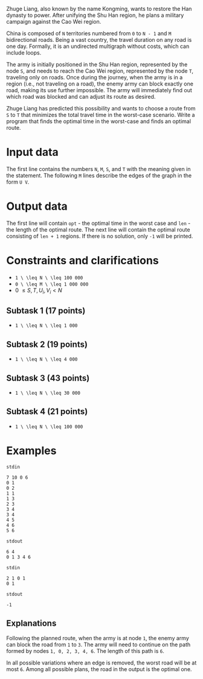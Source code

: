 Zhuge Liang, also known by the name Kongming, wants to restore the Han dynasty to power. After unifying the Shu Han region, he plans a military campaign against the Cao Wei region.

China is composed of `N` territories numbered from `0` to `N - 1` and `M` bidirectional roads. Being a vast country, the travel duration on any road is one day. Formally, it is an undirected multigraph without costs, which can include loops.

The army is initially positioned in the Shu Han region, represented by the node `S`, and needs to reach the Cao Wei region, represented by the node `T`, traveling only on roads. Once during the journey, when the army is in a region (i.e., not traveling on a road), the enemy army can block exactly one road, making its use further impossible. The army will immediately find out which road was blocked and can adjust its route as desired.

Zhuge Liang has predicted this possibility and wants to choose a route from `S` to `T` that minimizes the total travel time in the worst-case scenario. Write a program that finds the optimal time in the worst-case and finds an optimal route.

# Input data
The first line contains the numbers `N`, `M`, `S`, and `T` with the meaning given in the statement. The following `M` lines describe the edges of the graph in the form `U V`.

# Output data
The first line will contain `opt` - the optimal time in the worst case and `len` - the length of the optimal route. The next line will contain the optimal route consisting of `len + 1` regions. If there is no solution, only `-1` will be printed.

# Constraints and clarifications
* `1 \ \leq N \ \leq 100 000`
* `0 \ \leq M \ \leq 1 000 000`
* $0 \ \leq S, T, U_i, V_i < N$

## Subtask 1 (17 points)
* `1 \ \leq N \ \leq 1 000`
## Subtask 2 (19 points)
* `1 \ \leq N \ \leq 4 000`
## Subtask 3 (43 points)
* `1 \ \leq N \ \leq 30 000`
## Subtask 4 (21 points)
* `1 \ \leq N \ \leq 100 000`

# Examples

`stdin`

```
7 10 0 6
0 1
0 2
1 1
1 3
2 3
3 4
3 4
4 5
4 6
5 6
```

`stdout`

```
6 4
0 1 3 4 6
```

`stdin`

```
2 1 0 1
0 1
```

`stdout`

```
-1
```

Explanations
---

Following the planned route, when the army is at node `1`, the enemy army can block the road from `1` to `3`. The army will need to continue on the path formed by nodes `1, 0, 2, 3, 4, 6`. The length of this path is `6`.

In all possible variations where an edge is removed, the worst road will be at most `6`. Among all possible plans, the road in the output is the optimal one.